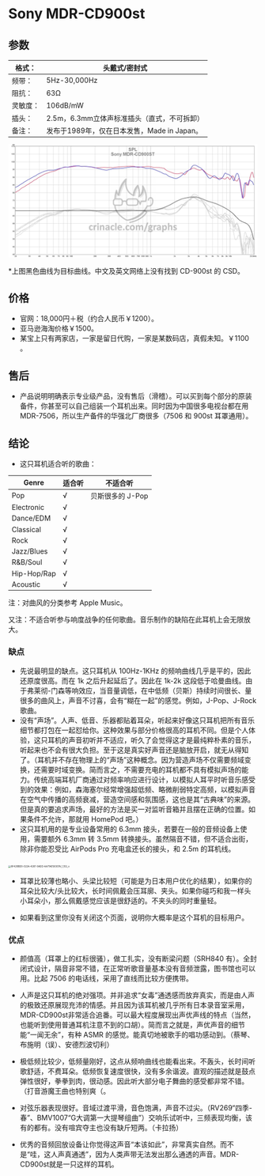 # Sony MDR-CD900st

## 参数

| 格式：   | 头戴式/密封式         |
| ------- | -------------------------------- |
| 频带：   | 5Hz-30,000Hz                        |
| 阻抗：   | 63Ω                                   |
| 灵敏度：   | 106dB/mW                           |
| 插头：   | 2.5m，6.3mm立体声标准插头（直式，不可拆卸） |
| 备注：   | 发布于1989年，仅在日本发售，Made in Japan。   |

![img](MDR-CD900st使用体验.assets/CD900ST.jpg)

\*上图黑色曲线为目标曲线。中文及英文网络上没有找到 CD-900st 的 CSD。

## 价格

* 官网：18,000円＋税（约合人民币￥1200）。
* 亚马逊海淘价格￥1500。
* 某宝上只有两家店，一家是留日代购，一家是某数码店，真假未知。￥1100 。

## 售后

* 产品说明明确表示专业级产品，没有售后（滑稽）。可以买到每个部分的原装备件，你甚至可以自己组装一个耳机出来。同时因为中国很多电视台都在用 MDR-7506，所以生产备件的华强北厂商很多（7506 和 900st 耳罩通用）。

## 结论

* 这只耳机适合听的歌曲：

| Genre       | 适合听 | 不适合听         |
| ----------- | ------ | ---------------- |
| Pop         | √      | 贝斯很多的 J-Pop |
| Electronic  | √      |                  |
| Dance/EDM   | √      |                  |
| Classical   | √      |                  |
| Rock        | √      |                  |
| Jazz/Blues  | √      |                  |
| R&B/Soul    | √      |                  |
| Hip-Hop/Rap | √      |                  |
| Acoustic    | √      |                  |

注：对曲风的分类参考 Apple Music。

又注：不适合听参与响度战争的任何歌曲。音乐制作的缺陷在此耳机上会无限放大。

### 缺点

* 先说最明显的缺点。这只耳机从 100Hz-1KHz 的频响曲线几乎是平的，因此还原度很高。而在 1k 之后升起延后了。因此在 1k-2k 这段低于哈曼曲线。由于弗莱彻-门森等响效应，当音量调低，在中低频（贝斯）持续时间很长、量很多的曲风上，声音不讨喜，会有“糊在一起”的感觉。例如，J-Pop、J-Rock歌曲。
* 没有“声场”。人声、低音、乐器都贴着耳朵，听起来好像这只耳机把所有音乐细节都打包在一起怼给你。这种效果与部分价格很高的耳机不同。但是个人体验，这只耳机的声音初听并不适应，听久了会觉得这才是最纯粹朴素的音乐，听起来也不会有很大负担。至于这是真实好声音还是脑放开启，就无从得知了。（耳机并不存在物理上的“声场”这种概念。因为营造声场不仅需要频域变换，还需要时域变换。简而言之，不需要充电的耳机都不具有模拟声场的能力。传统高端耳机厂商通过对频率响应进行设计，以模拟人耳平时听音乐感受到的效果：例如，森海塞尔经常增强超低频、略微削弱特定高频，以模拟声音在空气中传播的高频衰减，营造空间感和氛围感，这也是其“古典味”的来源。但是真的要追求声场，最好的方法是买一对监听音箱并且摆在正确的位置。如果条件不允许，那就用 HomePod 吧。）
* 这只耳机用的是专业设备常用的 6.3mm 接头，若要在一般的音频设备上使用，需要额外 6.3mm 转 3.5mm 转换接头。虽然隔音不错，但不适合出街，除非你能忍受比 AirPods Pro 充电盒还长的接头，和 2.5m 的耳机线。

<img src="MDR-CD900st评测.assets/8F42BBD0-022A-4287-9ADD-AA71AE58307A_1_102_o.jpeg" alt="8F42BBD0-022A-4287-9ADD-AA71AE58307A_1_102_o" style="zoom:33%;" />

* 耳罩比较薄也略小、头梁比较短（可能是为日本用户优化的结果），如果你的耳朵比较大/头比较大，长时间佩戴会压耳廓、夹头。如果你碰巧和我一样头小耳朵小，那么佩戴感觉应该是很舒适的。不夹头的同时重量轻。

* 如果看到这里你没有关闭这个页面，说明你大概率是这个耳机的目标用户。

### 优点

* 颜值高（耳罩上的红标很骚），做工扎实，没有断梁问题（SRH840 有）。全封闭式设计，隔音非常不错，在正常听歌音量基本没有音频泄露，图书馆也可以用。比起 7506 的电话线，采用了直线而比较方便携带。

* 人声是这只耳机的绝对强项。并非追求“女毒”通透感而放弃真实，而是由人声的极致还原展现充沛的情感。并且因为该耳机被几乎所有日本录音室采用，MDR-CD900st非常适合追番。可以最大程度展现出声优声线的特点（当然，也能听到使用普通耳机注意不到的口胡）。简而言之就是，声优声音的细节能“一闻无余”，有种 ASMR 的感觉。能真切地被歌手的唱功感动到。（蔡琴、布施明（误）、安德烈波切利）
* 极低频比较少，低频量刚好，这点从频响曲线也能看出来。不轰头，长时间听歌舒适，不费耳朵。低频恢复速度很快，没有多余谐波。直观的描述就是鼓点弹性很好，拳拳到肉，很动感。因此听大部分电子舞曲的感受都非常不错。（打音游魔王曲也特别爽（。
* 对弦乐器表现很好。音域过渡平滑，音色饱满，声音不过尖。（RV269“四季-春”、BMV1007“G大调第一大提琴组曲”）交响乐试听中，三频表现均衡，该有的都有。没有喧宾夺主也没有缺斤短两。（卡拉扬）
* 优秀的音频回放设备让你觉得这声音“本该如此”，非常真实自然。而不是“哇，这人声真通透”，因为人类声带无法发出那么通透的声音。MDR-CD900st就是一只这样的耳机。
